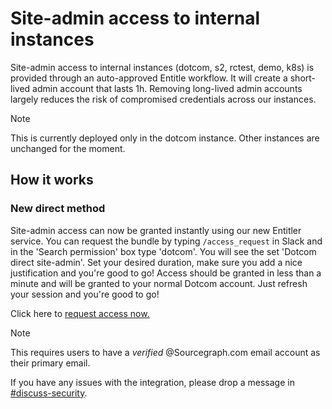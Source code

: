 # Site-admin access to internal instances

Site-admin access to internal instances (dotcom, s2, rctest, demo, k8s) is provided through an auto-approved Entitle workflow. It will create a short-lived admin account that lasts 1h. Removing long-lived admin accounts largely reduces the risk of compromised credentials across our instances.

> [!NOTE]
> This is currently deployed only in the dotcom instance. Other instances are unchanged for the moment.

## How it works

### New direct method

Site-admin access can now be granted instantly using our new Entitler service. You can request the bundle by typing `/access_request` in Slack and in the 'Search permission' box type 'dotcom'. You will see the set 'Dotcom direct site-admin'. Set your desired duration, make sure you add a nice justification and you're good to go! Access should be granted in less than a minute and will be granted to your normal Dotcom account. Just refresh your session and you're good to go!

Click here to [request access now.](https://app.entitle.io/request?data=eyJkdXJhdGlvbiI6IjE4MDAiLCJqdXN0aWZpY2F0aW9uIjoiW0VudGVyIGp1c3RpZmljYXRpb25dIiwiYnVuZGxlSWRzIjpbIjMwNzBjZWYxLTZlNGItNDEwYS05ODU2LTc0YTM0ZTliODZmNSJdfQ%3D%3D)

> [!NOTE]
> This requires users to have a _verified_ @Sourcegraph.com email account as their primary email.

If you have any issues with the integration, please drop a message in [#discuss-security](https://sourcegraph.slack.com/archives/C1JH2BEHZ).
